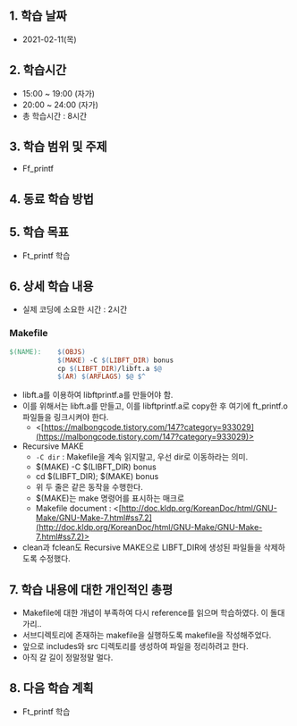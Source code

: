 ## 1. 학습 날짜
+ 2021-02-11(목)

## 2. 학습시간
+ 15:00 ~ 19:00 (자가)   
+ 20:00 ~ 24:00 (자가)
+ 총 학습시간 : 8시간

## 3. 학습 범위 및 주제
+ Ff_printf

## 4. 동료 학습 방법


## 5. 학습 목표
+ Ft_printf 학습

## 6. 상세 학습 내용
+ 실제 코딩에 소요한 시간 : 2시간    
    
### Makefile

```makefile
$(NAME):	$(OBJS)
			$(MAKE) -C $(LIBFT_DIR) bonus
			cp $(LIBFT_DIR)/libft.a $@
			$(AR) $(ARFLAGS) $@ $^
```

- libft.a를 이용하여 libftprintf.a를 만들어야 함.
- 이를 위해서는 libft.a를 만들고, 이를 libftprintf.a로 copy한 후 여기에 ft_printf.o 파일들을 링크시켜야 한다.
    - <[https://malbongcode.tistory.com/147?category=933029](https://malbongcode.tistory.com/147?category=933029)>
- Recursive MAKE
    - `-C dir` : Makefile을 계속 읽지말고, 우선 dir로 이동하라는 의미.
    - $(MAKE) -C $(LIBFT_DIR) bonus
    - cd $(LIBFT_DIR); $(MAKE) bonus
    - 위 두 줄은 같은 동작을 수행한다.
    - $(MAKE)는 make 명령어를 표시하는 매크로
    - Makefile document : <[http://doc.kldp.org/KoreanDoc/html/GNU-Make/GNU-Make-7.html#ss7.2](http://doc.kldp.org/KoreanDoc/html/GNU-Make/GNU-Make-7.html#ss7.2)>
- clean과 fclean도 Recursive MAKE으로 LIBFT_DIR에 생성된 파일들을 삭제하도록 수정했다.

## 7. 학습 내용에 대한 개인적인 총평
+ Makefile에 대한 개념이 부족하여 다시 reference를 읽으며 학습하였다. 이 돌대가리..
+ 서브디렉토리에 존재하는 makefile을 실행하도록 makefile을 작성해주었다.
+ 앞으로 includes와 src 디렉토리를 생성하여 파일을 정리하려고 한다.
+ 아직 갈 길이 정말정말 멀다.

## 8. 다음 학습 계획
+ Ft_printf 학습